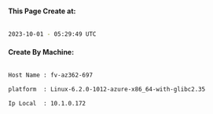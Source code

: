 
   
#### This Page Create at:

```bash

2023-10-01 - 05:29:49 UTC

```

#### Create By Machine:

```bash

Host Name : fv-az362-697

platform  : Linux-6.2.0-1012-azure-x86_64-with-glibc2.35

Ip Local  : 10.1.0.172

```

